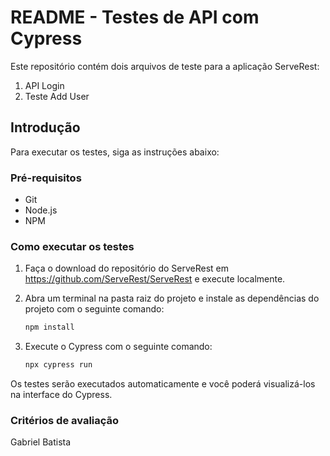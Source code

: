 # README - Testes de API com Cypress

Este repositório contém dois arquivos de teste para a aplicação ServeRest:

1. API Login
2. Teste Add User

## Introdução

Para executar os testes, siga as instruções abaixo:

### Pré-requisitos

- Git
- Node.js
- NPM

### Como executar os testes

1. Faça o download do repositório do ServeRest em https://github.com/ServeRest/ServeRest e execute localmente.

2. Abra um terminal na pasta raiz do projeto e instale as dependências do projeto com o seguinte comando: 

   ```sh
   npm install
   ```

3. Execute o Cypress com o seguinte comando:

   ```sh
   npx cypress run
   ```


Os testes serão executados automaticamente e você poderá visualizá-los na interface do Cypress.

### Critérios de avaliação

Gabriel Batista